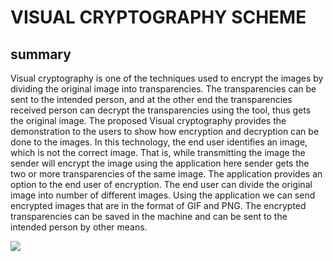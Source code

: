 
<html>



<body>
<h1>VISUAL CRYPTOGRAPHY SCHEME</h1>

<article>
<h2>summary</h2>
<p>
Visual cryptography is one of the techniques used to encrypt the
images by dividing the original image into transparencies. The
transparencies can be sent to the intended person, and at the
other end the transparencies received person can decrypt the
transparencies using the tool, thus gets the original image. The
proposed Visual cryptography provides the demonstration to the
users to show how encryption and decryption can be done to the
images. In this technology, the end user identifies an image,
which is not the correct image. That is, while transmitting the
image the sender will encrypt the image using the application
here sender gets the two or more transparencies of the same
image. The application provides an option to the end user of
encryption. The end user can divide the original image into
number of different images. Using the application we can send
encrypted images that are in the format of GIF and PNG. The
encrypted transparencies can be saved in the machine and can be
sent to the intended person by other means.
</p></article>

<img src="images.jpg">

</body>
</html>
